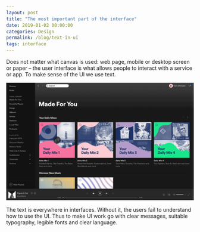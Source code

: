 ```yaml
---
layout: post
title: "The most important part of the interface"
date: 2019-01-02 00:00:00
categories: Design
permalink: /blog/text-in-ui
tags: interface
---
```


Does not matter what canvas is used: web page, mobile or desktop screen or paper – the user interface is what allows people to interact with a service or app. To make sense of the UI we use text.

<span class="p1000">![user interface with and without text](/blog_img/advices/ui-text.gif)</span>

The text is everywhere in interfaces. Without it, the users fail to understand how to use the UI. Thus to make UI work go with clear messages, suitable typography, legible fonts and clear language.